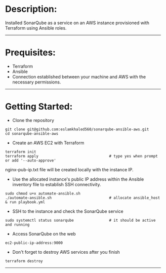 # Description:      

Installed SonarQube as a service on an AWS instance provisioned with Terraform using Ansible roles.        

------------------------------------------
# Prequisites:

- Terraform
- Ansible
- Connection established between your machine and AWS with the necessary permissions.

------------------------------------------
# Getting Started:

- Clone the repository
```
git clone git@github.com:eslamkhaled560/sonarqube-ansible-aws.git
cd sonarqube-ansible-aws
```

- Create an AWS EC2 with Terraform
```
terraform init
terraform apply                                # type yes when prompt or add '--auto-approve'
```
  nginx-pub-ip.txt file will be created locally with the instance IP.

- Use the allocated instance's public IP address within the Ansible inventory file to establish SSH connectivity.
```
sudo chmod u+x automate-ansible.sh
./automate-ansible.sh                          # allocate ansible_host & run playbook.yml
```

- SSH to the instance and check the SonarQube service
```
sudo systemctl status sonarqube                # it should be active and running
```

- Access SonarQube on the web
```
ec2-public-ip-address:9000
```

- Don't forget to destroy AWS services after you finish
```
terraform destroy
```
------------------------------------------
